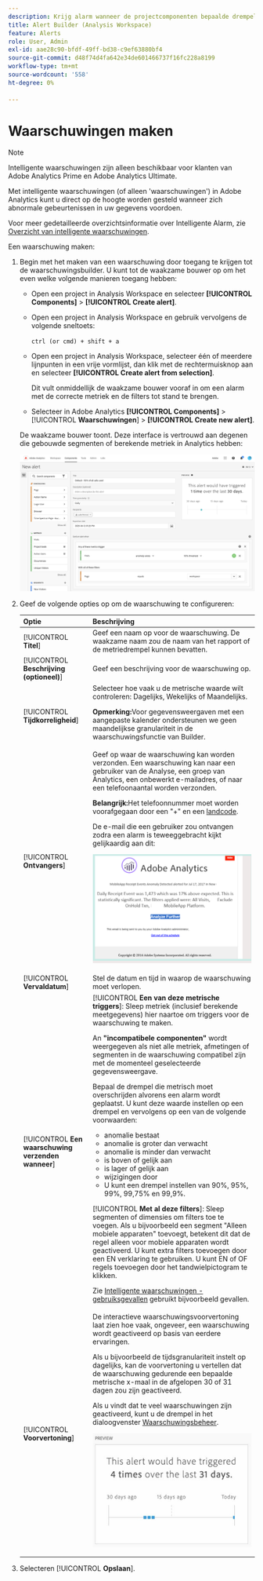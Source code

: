 ```yaml
---
description: Krijg alarm wanneer de projectcomponenten bepaalde drempels bereiken.
title: Alert Builder (Analysis Workspace)
feature: Alerts
role: User, Admin
exl-id: aae28c90-bfdf-49ff-bd38-c9ef63880bf4
source-git-commit: d48f74d4fa642e34de601466737f16fc228a8199
workflow-type: tm+mt
source-wordcount: '558'
ht-degree: 0%

---
```


# Waarschuwingen maken

>[!NOTE]
>
>Intelligente waarschuwingen zijn alleen beschikbaar voor klanten van Adobe Analytics Prime en Adobe Analytics Ultimate.

Met intelligente waarschuwingen (of alleen &#39;waarschuwingen&#39;) in Adobe Analytics kunt u direct op de hoogte worden gesteld wanneer zich abnormale gebeurtenissen in uw gegevens voordoen.

Voor meer gedetailleerde overzichtsinformatie over Intelligente Alarm, zie [Overzicht van intelligente waarschuwingen](/help/analyze/analysis-workspace/c-intelligent-alerts/intellligent-alerts.md).

Een waarschuwing maken:

1. Begin met het maken van een waarschuwing door toegang te krijgen tot de waarschuwingsbuilder. U kunt tot de waakzame bouwer op om het even welke volgende manieren toegang hebben:

   * Open een project in Analysis Workspace en selecteer **[!UICONTROL Components]** > **[!UICONTROL Create alert]**.
   * Open een project in Analysis Workspace en gebruik vervolgens de volgende sneltoets:

     `ctrl (or cmd) + shift + a`
   * Open een project in Analysis Workspace, selecteer één of meerdere lijnpunten in een vrije vormlijst, dan klik met de rechtermuisknop aan en selecteer **[!UICONTROL Create alert from selection]**.

     Dit vult onmiddellijk de waakzame bouwer vooraf in om een alarm met de correcte metriek en de filters tot stand te brengen.
   * Selecteer in Adobe Analytics **[!UICONTROL Components]** > [!UICONTROL **Waarschuwingen**] > **[!UICONTROL Create new alert]**.

   De waakzame bouwer toont. Deze interface is vertrouwd aan degenen die gebouwde segmenten of berekende metriek in Analytics hebben:

   ![](assets/alert-builder.png)

1. Geef de volgende opties op om de waarschuwing te configureren:

   | Optie | Beschrijving |
   |---------|----------|
   | [!UICONTROL **Titel**] | Geef een naam op voor de waarschuwing. De waakzame naam zou de naam van het rapport of de metriedrempel kunnen bevatten. |
   | [!UICONTROL **Beschrijving (optioneel)**] | Geef een beschrijving voor de waarschuwing op. |
   | [!UICONTROL **Tijdkorreligheid**] | Selecteer hoe vaak u de metrische waarde wilt controleren: Dagelijks, Wekelijks of Maandelijks.<p><b>Opmerking:</b>Voor gegevensweergaven met een aangepaste kalender ondersteunen we geen maandelijkse granulariteit in de waarschuwingsfunctie van Builder.<!--true?--></p> |
   | [!UICONTROL **Ontvangers**] | Geef op waar de waarschuwing kan worden verzonden. Een waarschuwing kan naar een gebruiker van de Analyse, een groep van Analytics, een onbewerkt e-mailadres, of naar een telefoonaantal worden verzonden.<p><b>Belangrijk:</b>Het telefoonnummer moet worden voorafgegaan door een &quot;+&quot; en een [landcode](https://countrycode.org/).</p><p>De e-mail die een gebruiker zou ontvangen zodra een alarm is teweeggebracht kijkt gelijkaardig aan dit:</p><p>![](assets/alerts-email.PNG)</p> |
   | [!UICONTROL **Vervaldatum**] | Stel de datum en tijd in waarop de waarschuwing moet verlopen. |
   | [!UICONTROL **Een waarschuwing verzenden wanneer**] | [!UICONTROL **Een van deze metrische triggers**]: Sleep metriek (inclusief berekende meetgegevens) hier naartoe om triggers voor de waarschuwing te maken.<p>An **&quot;incompatibele componenten&quot;** wordt weergegeven als niet alle metriek, afmetingen of segmenten in de waarschuwing compatibel zijn met de momenteel geselecteerde gegevensweergave.</p><p>Bepaal de drempel die metrisch moet overschrijden alvorens een alarm wordt geplaatst. U kunt deze waarde instellen op een drempel en vervolgens op een van de volgende voorwaarden:</p><ul><li>anomalie bestaat</li><li>anomalie is groter dan verwacht</li><li>anomalie is minder dan verwacht</li><li>is boven of gelijk aan</li><li>is lager of gelijk aan</li><li>wijzigingen door</li><li>U kunt een drempel instellen van 90%, 95%, 99%, 99,75% en 99,9%.</li></ul><p>[!UICONTROL **Met al deze filters**]: Sleep segmenten of dimensies om filters toe te voegen. Als u bijvoorbeeld een segment &quot;Alleen mobiele apparaten&quot; toevoegt, betekent dit dat de regel alleen voor mobiele apparaten wordt geactiveerd. U kunt extra filters toevoegen door een EN verklaring te gebruiken. U kunt EN of OF regels toevoegen door het tandwielpictogram te klikken.</p><p>Zie [Intelligente waarschuwingen - gebruiksgevallen](/help/analyze/analysis-workspace/c-intelligent-alerts/alerts-use-cases.md) gebruikt bijvoorbeeld gevallen.</p> |
   | [!UICONTROL **Voorvertoning**] | De interactieve waarschuwingsvoorvertoning laat zien hoe vaak, ongeveer, een waarschuwing wordt geactiveerd op basis van eerdere ervaringen.<p>Als u bijvoorbeeld de tijdsgranulariteit instelt op dagelijks, kan de voorvertoning u vertellen dat de waarschuwing gedurende een bepaalde metrische x-maal in de afgelopen 30 of 31 dagen zou zijn geactiveerd.</p><p>Als u vindt dat te veel waarschuwingen zijn geactiveerd, kunt u de drempel in het dialoogvenster [Waarschuwingsbeheer](/help/analyze/analysis-workspace/c-intelligent-alerts/alert-manager.md).</p><p>![](assets/alert_preview.png)</p> |

1. Selecteren [!UICONTROL **Opslaan**].
